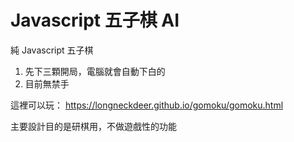 # Javascript 五子棋 AI
純 Javascript 五子棋

1. 先下三顆開局，電腦就會自動下白的
1. 目前無禁手

這裡可以玩：
https://longneckdeer.github.io/gomoku/gomoku.html

主要設計目的是研棋用，不做遊戲性的功能
